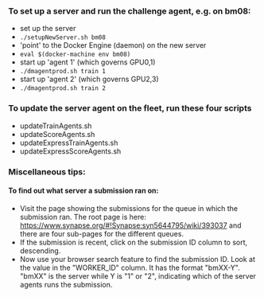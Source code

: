 ### To set up a server and run the challenge agent, e.g. on bm08:
- set up the server
- `./setupNewServer.sh bm08`
- 'point' to the Docker Engine (daemon) on the new server
- `eval $(docker-machine env bm08)`
- start up 'agent 1' (which governs GPU0,1)
- `./dmagentprod.sh train 1`
- start up 'agent 2' (which governs GPU2,3)
- `./dmagentprod.sh train 2`





### To update the server agent on the fleet, run these four scripts
- updateTrainAgents.sh
- updateScoreAgents.sh
- updateExpressTrainAgents.sh
- updateExpressScoreAgents.sh





### Miscellaneous tips:

#### To find out what server a submission ran on:
- Visit the page showing the submissions for the queue in which the submission ran.  The root page is here:
https://www.synapse.org/#!Synapse:syn5644795/wiki/393037
and there are four sub-pages for the different queues.
- If the submission is recent, click on the submission ID column to sort, descending.
- Now use your browser search feature to find the submission ID.  Look at the value in the "WORKER_ID" column.  It has the format "bmXX-Y".  "bmXX" is the server while Y is "1" or "2", indicating which of the server agents runs the submission.

